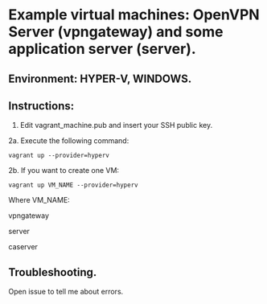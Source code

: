 # Example virtual machines: OpenVPN Server (vpngateway) and some application server (server).

## Environment: HYPER-V, WINDOWS.

## Instructions:

1. Edit vagrant_machine.pub and insert your SSH public key.

2a. Execute the following command:

`vagrant up --provider=hyperv`

2b. If you want to create one VM:

`vagrant up VM_NAME --provider=hyperv`

Where VM_NAME:

vpngateway

server

caserver
## Troubleshooting.

Open issue to tell me about errors.
